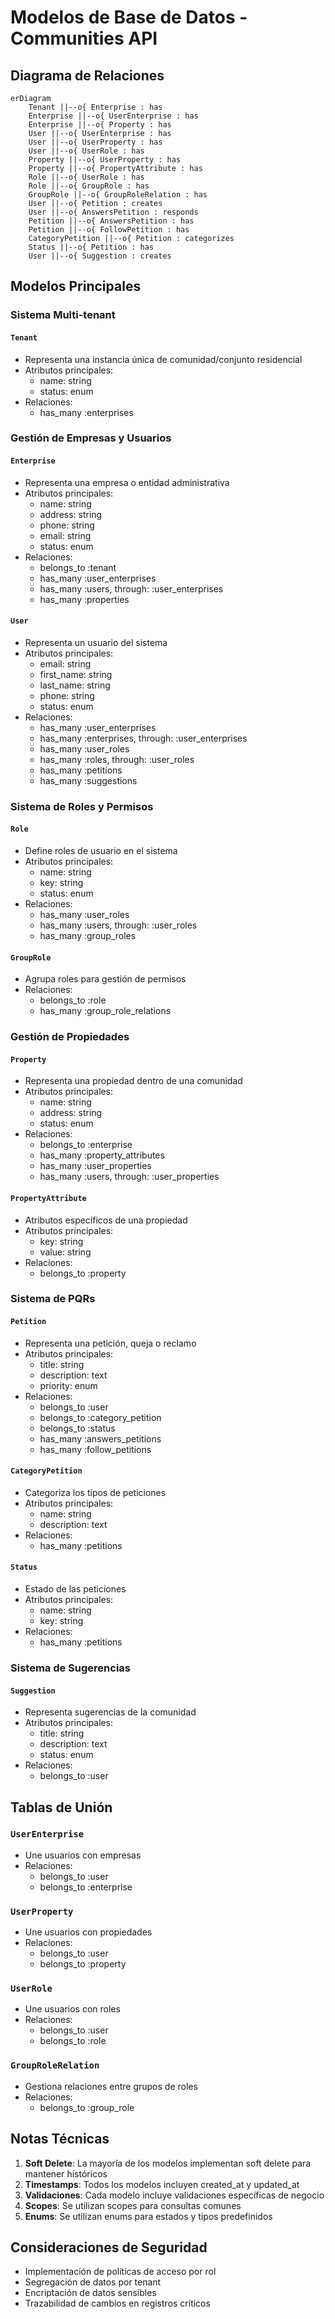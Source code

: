 # Modelos de Base de Datos - Communities API

## Diagrama de Relaciones
```mermaid
erDiagram
    Tenant ||--o{ Enterprise : has
    Enterprise ||--o{ UserEnterprise : has
    Enterprise ||--o{ Property : has
    User ||--o{ UserEnterprise : has
    User ||--o{ UserProperty : has
    User ||--o{ UserRole : has
    Property ||--o{ UserProperty : has
    Property ||--o{ PropertyAttribute : has
    Role ||--o{ UserRole : has
    Role ||--o{ GroupRole : has
    GroupRole ||--o{ GroupRoleRelation : has
    User ||--o{ Petition : creates
    User ||--o{ AnswersPetition : responds
    Petition ||--o{ AnswersPetition : has
    Petition ||--o{ FollowPetition : has
    CategoryPetition ||--o{ Petition : categorizes
    Status ||--o{ Petition : has
    User ||--o{ Suggestion : creates
```

## Modelos Principales

### Sistema Multi-tenant
#### `Tenant`
- Representa una instancia única de comunidad/conjunto residencial
- Atributos principales:
  - name: string
  - status: enum
- Relaciones:
  - has_many :enterprises

### Gestión de Empresas y Usuarios
#### `Enterprise`
- Representa una empresa o entidad administrativa
- Atributos principales:
  - name: string
  - address: string
  - phone: string
  - email: string
  - status: enum
- Relaciones:
  - belongs_to :tenant
  - has_many :user_enterprises
  - has_many :users, through: :user_enterprises
  - has_many :properties

#### `User`
- Representa un usuario del sistema
- Atributos principales:
  - email: string
  - first_name: string
  - last_name: string
  - phone: string
  - status: enum
- Relaciones:
  - has_many :user_enterprises
  - has_many :enterprises, through: :user_enterprises
  - has_many :user_roles
  - has_many :roles, through: :user_roles
  - has_many :petitions
  - has_many :suggestions

### Sistema de Roles y Permisos
#### `Role`
- Define roles de usuario en el sistema
- Atributos principales:
  - name: string
  - key: string
  - status: enum
- Relaciones:
  - has_many :user_roles
  - has_many :users, through: :user_roles
  - has_many :group_roles

#### `GroupRole`
- Agrupa roles para gestión de permisos
- Relaciones:
  - belongs_to :role
  - has_many :group_role_relations

### Gestión de Propiedades
#### `Property`
- Representa una propiedad dentro de una comunidad
- Atributos principales:
  - name: string
  - address: string
  - status: enum
- Relaciones:
  - belongs_to :enterprise
  - has_many :property_attributes
  - has_many :user_properties
  - has_many :users, through: :user_properties

#### `PropertyAttribute`
- Atributos específicos de una propiedad
- Atributos principales:
  - key: string
  - value: string
- Relaciones:
  - belongs_to :property

### Sistema de PQRs
#### `Petition`
- Representa una petición, queja o reclamo
- Atributos principales:
  - title: string
  - description: text
  - priority: enum
- Relaciones:
  - belongs_to :user
  - belongs_to :category_petition
  - belongs_to :status
  - has_many :answers_petitions
  - has_many :follow_petitions

#### `CategoryPetition`
- Categoriza los tipos de peticiones
- Atributos principales:
  - name: string
  - description: text
- Relaciones:
  - has_many :petitions

#### `Status`
- Estado de las peticiones
- Atributos principales:
  - name: string
  - key: string
- Relaciones:
  - has_many :petitions

### Sistema de Sugerencias
#### `Suggestion`
- Representa sugerencias de la comunidad
- Atributos principales:
  - title: string
  - description: text
  - status: enum
- Relaciones:
  - belongs_to :user

## Tablas de Unión

### `UserEnterprise`
- Une usuarios con empresas
- Relaciones:
  - belongs_to :user
  - belongs_to :enterprise

### `UserProperty`
- Une usuarios con propiedades
- Relaciones:
  - belongs_to :user
  - belongs_to :property

### `UserRole`
- Une usuarios con roles
- Relaciones:
  - belongs_to :user
  - belongs_to :role

### `GroupRoleRelation`
- Gestiona relaciones entre grupos de roles
- Relaciones:
  - belongs_to :group_role

## Notas Técnicas
1. **Soft Delete**: La mayoría de los modelos implementan soft delete para mantener históricos
2. **Timestamps**: Todos los modelos incluyen created_at y updated_at
3. **Validaciones**: Cada modelo incluye validaciones específicas de negocio
4. **Scopes**: Se utilizan scopes para consultas comunes
5. **Enums**: Se utilizan enums para estados y tipos predefinidos

## Consideraciones de Seguridad
- Implementación de políticas de acceso por rol
- Segregación de datos por tenant
- Encriptación de datos sensibles
- Trazabilidad de cambios en registros críticos
